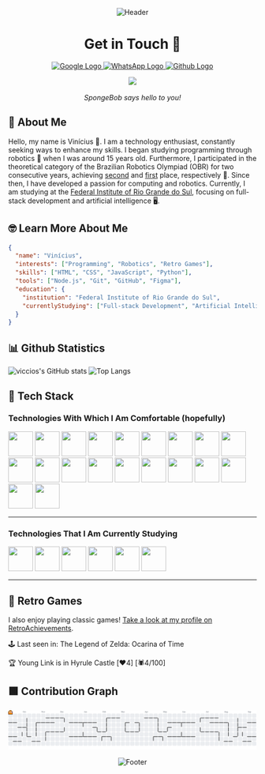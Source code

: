 <p align="center">
  <img
    src="https://capsule-render.vercel.app/api?type=waving&height=300&color=0:F3F520,100:59D102&section=header"
    alt="Header"
  >
</p>

<h1 align="center">Get in Touch 💬</h1>
<p align="center">
  <a href="mailto:br.viniciusnunes@gmail.com">
    <img
      src="https://cdn-icons-png.freepik.com/512/2504/2504914.png?ga=GA1.1.1733851978.1752359964"
      alt="Google Logo"
      width="80"
      height="80"
    >
  </a>
  <a href="https://wa.me/5551985432750">
    <img
      src="https://cdn-icons-png.freepik.com/512/2504/2504957.png"
      alt="WhatsApp Logo"
      width="80"
      height="80"
    >
  </a>
  <a href="https://github.com/viccios/">
    <img
      src="https://cdn-icons-png.freepik.com/512/2504/2504911.png?ga=GA1.1.1733851978.1752359964"
      alt="Github Logo"
      width="80"
      height="80"
    >
  </a>
</p>
<p align="center">
  <img src="https://c.tenor.com/yB-mWRAxtLgAAAAd/tenor.gif">
</p>
<p align="center">
  <i>SpongeBob says hello to you!</i>
</p>

## 👀 About Me

Hello, my name is Vinícius 👋. I am a technology enthusiast, constantly seeking ways to enhance my skills.
I began studying programming through robotics 🤖 when I was around 15 years old. Furthermore, I participated in the
theoretical category of the Brazilian Robotics Olympiad (OBR) for two consecutive years, achieving
[second](https://calabria.com.br/educandos-da-rede-calabria-sao-medalhistas-em-olimpiada-nacional-de-robotica/)
and [first](https://calabria.com.br/educandos-da-profissionalizacao-sao-campeoes-em-olimpiada-nacional-de-robotica/) place, respectively 🥇.
Since then, I have developed a passion for computing and robotics.
Currently, I am studying at the [Federal Institute of Rio Grande do Sul](https://ifrs.edu.br/restinga/), focusing on full-stack development
and artificial intelligence 🖥️.

## 🤓 Learn More About Me

```json
{
  "name": "Vinícius",
  "interests": ["Programming", "Robotics", "Retro Games"],
  "skills": ["HTML", "CSS", "JavaScript", "Python"],
  "tools": ["Node.js", "Git", "GitHub", "Figma"],
  "education": {
    "institution": "Federal Institute of Rio Grande do Sul",
    "currentlyStudying": ["Full-stack Development", "Artificial Intelligence"]
  }
}
```

## 📊 Github Statistics

![viccios's GitHub stats](https://github-readme-stats.vercel.app/api?username=viccios&show_icons=true&theme=chartreuse-dark)
![Top Langs](https://github-readme-stats.vercel.app/api/top-langs/?username=viccios&layout=compact&theme=chartreuse-dark)

## 🚀 Tech Stack

### Technologies With Which I Am Comfortable (hopefully)

<img src="https://cdn.jsdelivr.net/gh/devicons/devicon@latest/icons/vscode/vscode-original.svg" width="50" height="50"> <img src="https://cdn.jsdelivr.net/gh/devicons/devicon@latest/icons/neovim/neovim-original.svg" width="50" height="50"> <img src="https://cdn.jsdelivr.net/gh/devicons/devicon@latest/icons/html5/html5-original.svg" width="50" height="50"> <img src="https://cdn.jsdelivr.net/gh/devicons/devicon@latest/icons/css3/css3-original.svg" width="50" height="50"> <img src="https://cdn.jsdelivr.net/gh/devicons/devicon@latest/icons/markdown/markdown-original.svg" width="50" height="50"> <img src="https://cdn.jsdelivr.net/gh/devicons/devicon@latest/icons/javascript/javascript-original.svg" width="50" height="50"> <img src="https://cdn.jsdelivr.net/gh/devicons/devicon@latest/icons/typescript/typescript-original.svg" width="50" height="50" /> <img src="https://cdn.jsdelivr.net/gh/devicons/devicon@latest/icons/react/react-original.svg" width="50" height="50"> <img src="https://cdn.jsdelivr.net/gh/devicons/devicon@latest/icons/nodejs/nodejs-original.svg" width="50" height="50"> <img src="https://cdn.jsdelivr.net/gh/devicons/devicon@latest/icons/npm/npm-original-wordmark.svg" width="50" height="50"> <img src="https://cdn.jsdelivr.net/gh/devicons/devicon@latest/icons/express/express-original.svg" width="50" height="50"> <img src="https://cdn.jsdelivr.net/gh/devicons/devicon@latest/icons/json/json-original.svg" width="50" height="50"> <img src="https://cdn.jsdelivr.net/gh/devicons/devicon@latest/icons/python/python-original.svg" width="50" height="50"> <img src="https://cdn.jsdelivr.net/gh/devicons/devicon@latest/icons/arduino/arduino-original.svg" width="50" height="50"> <img src="https://cdn.jsdelivr.net/gh/devicons/devicon@latest/icons/bash/bash-original.svg" width="50" height="50"> <img src="https://cdn.jsdelivr.net/gh/devicons/devicon@latest/icons/linux/linux-original.svg" width="50" height="50"> <img src="https://cdn.jsdelivr.net/gh/devicons/devicon@latest/icons/archlinux/archlinux-original.svg" width="50" height="50"> <img src="https://cdn.jsdelivr.net/gh/devicons/devicon@latest/icons/git/git-original.svg" width="50" height="50"> <img src="https://cdn.jsdelivr.net/gh/devicons/devicon@latest/icons/github/github-original.svg" width="50" height="50"> <img src="https://cdn.jsdelivr.net/gh/devicons/devicon@latest/icons/figma/figma-original.svg" width="50" height="50">

---

### Technologies That I Am Currently Studying

<img src="https://cdn.jsdelivr.net/gh/devicons/devicon@latest/icons/windows8/windows8-original.svg" width="50" height="50"> <img src="https://cdn.jsdelivr.net/gh/devicons/devicon@latest/icons/powershell/powershell-original.svg" width="50" height="50"> <img src="https://cdn.jsdelivr.net/gh/devicons/devicon@latest/icons/docker/docker-original.svg" width="50" height="50"> <img src="https://cdn.jsdelivr.net/gh/devicons/devicon@latest/icons/rust/rust-original.svg" width="50" height="50"> <img src="https://cdn.jsdelivr.net/gh/devicons/devicon@latest/icons/azuresqldatabase/azuresqldatabase-original.svg" width="50" height="50"> <img src="https://cdn.jsdelivr.net/gh/devicons/devicon@latest/icons/oracle/oracle-original.svg" width="50" height="50">

---

## 👾 Retro Games

I also enjoy playing classic games! [Take a look at my profile on RetroAchievements](https://retroachievements.org/user/viccios).

<!-- RETROACHIEVEMENTS:START -->
🕹 Last seen in: The Legend of Zelda: Ocarina of Time

🏆 Young Link is in Hyrule Castle [❤️4] [🕷️4/100]
<!-- RETROACHIEVEMENTS:END -->

## 🟩 Contribution Graph

<picture>
  <source media="(prefers-color-scheme: dark)" srcset="https://raw.githubusercontent.com/viccios/viccios/output/pacman-contribution-graph-dark.svg">
  <source media="(prefers-color-scheme: light)" srcset="https://raw.githubusercontent.com/viccios/viccios/output/pacman-contribution-graph.svg">
  <img alt="Pac-Man contribution graph" src="https://raw.githubusercontent.com/viccios/viccios/output/pacman-contribution-graph.svg">
</picture>

<p align="center">
  <img
    src="https://capsule-render.vercel.app/api?type=waving&height=300&color=0:F3F520,100:59D102&section=footer"
    alt="Footer"
  >
</p>

